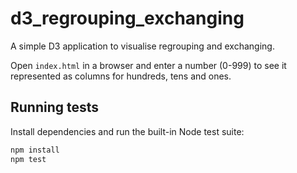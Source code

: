 # d3_regrouping_exchanging

A simple D3 application to visualise regrouping and exchanging.


Open `index.html` in a browser and enter a number (0-999) to see it represented as columns for hundreds, tens and ones.

## Running tests

Install dependencies and run the built-in Node test suite:

```bash
npm install
npm test
```
